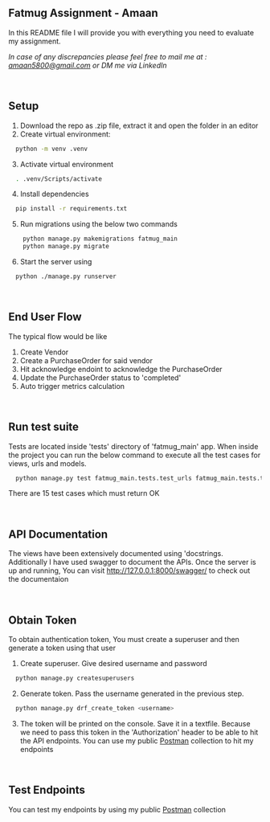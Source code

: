 ## Fatmug Assignment - Amaan
In this README file I will provide you with everything you need to evaluate my assignment.

*In case of any discrepancies please feel free to mail me at : amaan5800@gmail.com or DM me via LinkedIn*

&nbsp;
&nbsp;
## Setup
1. Download the repo as .zip file, extract it and open the folder in an editor
2. Create virtual environment:
```bash
  python -m venv .venv
```
3. Activate virtual environment
```bash
  . .venv/Scripts/activate
```
4. Install dependencies
```bash
  pip install -r requirements.txt
```
5. Run migrations using the below two commands
```bash
    python manage.py makemigrations fatmug_main
    python manage.py migrate 
```
6. Start the server using 
```bash
  python ./manage.py runserver
```
&nbsp;
## End User Flow
The typical flow would be like
1. Create Vendor
2. Create a PurchaseOrder for said vendor 
3. Hit acknowledge endoint to acknowledge the PurchaseOrder
4. Update the PurchaseOrder status to 'completed'
5. Auto trigger metrics calculation

&nbsp;
## Run test suite
Tests are located inside 'tests' directory of 'fatmug_main' app. When inside the project you can run the below
command to execute all the test cases for views, urls and models.
```bash
  python manage.py test fatmug_main.tests.test_urls fatmug_main.tests.test_models fatmug_main.tests.test_views
```
There are 15 test cases which must return OK

&nbsp;
&nbsp;
## API Documentation
The views have been extensively documented using 'docstrings. Additionally I have used swagger to document the APIs.
Once the server is up and running, You can visit http://127.0.0.1:8000/swagger/ to check out the documentaion

&nbsp;
## Obtain Token 
To obtain authentication token, You must create a superuser and then generate a token using that user
1. Create superuser. Give desired username and password
```bash
  python manage.py createsuperusers
```
2. Generate token. Pass the username generated in the previous step.
```bash
  python manage.py drf_create_token <username>
```
3. The token will be printed on the console. Save it in a textfile. Because we need to pass this token
in the 'Authorization' header to be able to hit the API endpoints. You can use my public [Postman](https://www.postman.com/descent-module-cosmologist-24341852/workspace/fatmug-amaan/collection/20327661-7bca455c-c2c2-4da8-9d47-e2420c251a0f?action=share&creator=20327661) collection
to hit my endpoints

&nbsp;
## Test Endpoints
You can test my endpoints by using my public [Postman](https://www.postman.com/descent-module-cosmologist-24341852/workspace/fatmug-amaan/collection/20327661-7bca455c-c2c2-4da8-9d47-e2420c251a0f?action=share&creator=20327661) collection 


